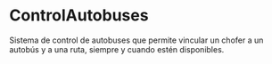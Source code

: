 # ControlAutobuses
Sistema de control de autobuses que permite vincular un chofer a un autobús y a una ruta, siempre y cuando estén disponibles.
